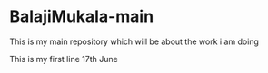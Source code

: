# BalajiMukala-main
This is my main repository which will be about the work i am doing


This is my first line 17th June
